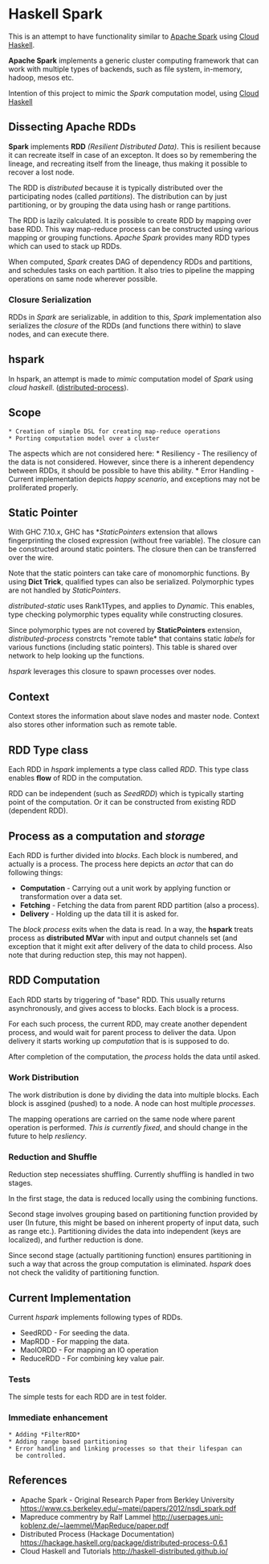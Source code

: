 # Haskell Spark

This is an attempt to have functionality similar to
[Apache Spark](http://spark.apache.org/) using
[Cloud Haskell](http://haskell-distributed.github.io/). 

**Apache Spark** implements a generic cluster computing framework that
can work with multiple types of backends, such as file system,
in-memory, hadoop, mesos etc. 

Intention of this project to mimic the *Spark* computation model,
using [Cloud Haskell](http://haskell-distributed.github.io/)

## Dissecting Apache RDDs
**Spark** implements **RDD** *(Resilient Distributed Data)*. This is
resilient because it can recreate itself in case of an excepton. It
does so by remembering the lineage, and recreating itself from the
lineage, thus making it possible to recover a lost node. 

The RDD is *distributed* because it is typically distributed over the
participating nodes (called *partitions*). The distribution can by
just partitioning, or by grouping the data using hash or range
partitions. 

The RDD is lazily calculated. It is possible to create RDD by mapping
over base RDD. This way map-reduce process can be constructed using
various mapping or grouping functions. *Apache Spark* provides many
RDD types which can used to stack up RDDs.

When computed, *Spark* creates DAG of dependency RDDs and partitions,
and schedules tasks on each partition. It also tries to pipeline the
mapping operations on same node wherever possible.

### Closure Serialization
RDDs in *Spark* are serializable, in addition to this, *Spark*
implementation also serializes the *closure* of the RDDs (and
functions there within) to slave nodes, and can execute there. 

## hspark 
In hspark, an attempt is made to _mimic_ computation model of *Spark*
using *cloud haskell*. ([distributed-process](https://hackage.haskell.org/package/distributed-process-0.6.1)).

## Scope
    * Creation of simple DSL for creating map-reduce operations
    * Porting computation model over a cluster
    
The aspects which are not considered here:
    * Resiliency - The resiliency of the data is not
      considered. However, since there is a inherent dependency
      between RDDs, it should be possible to have this ability.
    * Error Handling - Current implementation depicts *happy
      scenario*, and exceptions may not be proliferated
      properly. 

## Static Pointer 
With GHC 7.10.x, GHC has **StaticPointers* extension that allows
fingerprinting the closed expression (without free variable). The
closure can be constructed around static pointers. The closure then
can be transferred over the wire.

Note that the static pointers can take care of monomorphic
functions. By using **Dict Trick**, qualified types can also be
serialized. Polymorphic types are not handled by *StaticPointers*.

*distributed-static* uses Rank1Types, and applies to *Dynamic*. This
 enables, type checking polymorphic types equality while constructing
 closures. 
 
 Since polymorphic types are not covered by **StaticPointers**
 extension, *distributed-process* constrcts "remote table* that
 contains static *labels* for various functions (including static
 pointers). This table is shared over network to help looking up the
 functions. 
 
 *hspark* leverages this closure to spawn processes over nodes. 
 
## Context
Context stores the information about slave nodes and master
node. Context also stores other information such as remote table.

## RDD Type class
Each RDD in *hspark* implements a type class called *RDD*. This type
class enables **flow** of RDD in the computation. 

RDD can be independent (such as *SeedRDD*) which is typically
starting point of the computation. Or it can be constructed from
existing RDD (dependent RDD). 

## Process as a computation and *storage*
Each RDD is further divided into *blocks*. Each block is numbered, and
actually is a process. The process here depicts an _actor_ that can do
following things:
  * **Computation** - Carrying out a unit work by applying function or 
    transformation over a data set. 
  * **Fetching** - Fetching the data from parent RDD partition (also a
    process). 
  * **Delivery** - Holding up the data till it is asked for. 
  
The *block process* exits when the data is read. In a way, the
**hspark** treats process as **distributed MVar** with input and
output channels set (and exception that it might exit after delivery
of the data to child process. Also note that during reduction step,
this may not happen).

## RDD Computation
Each RDD starts by triggering of "base" RDD. This usually returns
asynchronously, and gives access to blocks. Each block is a process. 

For each such process, the current RDD, may create another dependent
process, and would wait for parent process to deliver the data. Upon
delivery it starts working up *computation* that is is supposed to
do. 

After completion of the computation, the *process* holds the data
until asked. 

### Work Distribution
The work distribution is done by dividing the data into multiple
blocks. Each block is assgined (pushed) to a node. A node can host
multiple *processes*. 

The mapping operations are carried on the same node where parent
operation is performed. *This is currently fixed*, and should change
in the future to help *resliency*. 

### Reduction and Shuffle
Reduction step necessiates shuffling. Currently shuffling is handled
in two stages.

In the first stage, the data is reduced locally using the combining
functions. 

Second stage involves grouping based on partitioning function provided
by user (In future, this might be based on inherent property of input
data, such as range etc.). Partitioning divides the data into
independent (keys are localized), and further reduction is done. 

Since second stage (actually partitioning function) ensures
partitioning in such a way that across the group computation is
eliminated. *hspark* does not check the validity of partitioning
function. 

## Current Implementation

Current *hspark* implements following types of RDDs.
  * SeedRDD - For seeding the data.
  * MapRDD - For mapping the data.
  * MaoIORDD - For mapping an IO operation
  * ReduceRDD - For combining key value pair. 
  
### Tests
The simple tests for each RDD are in test folder. 
  
### Immediate enhancement
    * Adding *FilterRDD*
    * Adding range based partitioning
    * Error handling and linking processes so that their lifespan can
      be controlled. 
      
## References
* Apache Spark - Original Research Paper from Berkley University
  https://www.cs.berkeley.edu/~matei/papers/2012/nsdi_spark.pdf
* Mapreduce commentry by Ralf Lammel
  http://userpages.uni-koblenz.de/~laemmel/MapReduce/paper.pdf
* Distributed Process (Hackage Documentation)
  https://hackage.haskell.org/package/distributed-process-0.6.1
* Cloud Haskell and Tutorials
  http://haskell-distributed.github.io/

